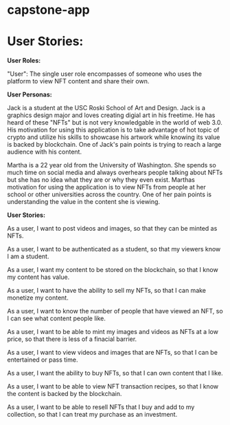 # capstone-app

# User Stories:

**User Roles:** 

"User": The single user role encompasses of someone who uses the platform to view NFT content and share their own.

**User Personas:**

Jack is a student at the USC Roski School of Art and Design. Jack is a graphics design major and loves creating digial art in his freetime.
He has heard of these "NFTs" but is not very knowledgable in the world of web 3.0. His motivation for using this application is to 
take advantage of hot topic of crypto and utilize his skills to showcase his artwork while knowing its value is backed by blockchain. 
One of Jack's pain points is trying to reach a large audience with his content.

Martha is a 22 year old from the University of Washington. She spends so much time on social media and always overhears people talking about NFTs but 
she has no idea what they are or why they even exist. Marthas motivation for using the application is to view NFTs from people at her school 
or other universities across the country. One of her pain points is understanding the value in the content she is viewing.

**User Stories:**

As a user, I want to post videos and images, so that they can be minted as NFTs.

As a user, I want to be authenticated as a student, so that my viewers know I am a student.

As a user, I want my content to be stored on the blockchain, so that I know my content has value.

As a user, I want to have the ability to sell my NFTs, so that I can make monetize my content.

As a user, I want to know the number of people that have viewed an NFT, so I can see what content people like.

As a user, I want to be able to mint my images and videos as NFTs at a low price, so that there is less of a finacial barrier.

As a user, I want to view videos and images that are NFTs, so that I can be entertained or pass time.

As a user, I want the ability to buy NFTs, so that I can own content that I like.

As a user, I want to be able to view NFT transaction recipes, so that I know the content is backed by the blockchain.

As a user, I want to be able to resell NFTs that I buy and add to my collection, so that I can treat my purchase as an investment.
